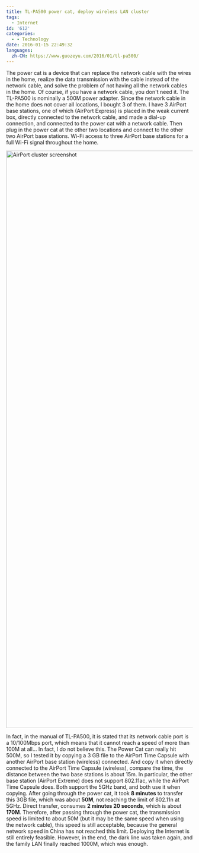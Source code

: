 ```yaml
---
title: TL-PA500 power cat, deploy wireless LAN cluster
tags:
  - Internet
id: '612'
categories:
  - - Technology
date: 2016-01-15 22:49:32
languages:
  zh-CN: https://www.guozeyu.com/2016/01/tl-pa500/
---
```


The power cat is a device that can replace the network cable with the wires in the home, realize the data transmission with the cable instead of the network cable, and solve the problem of not having all the network cables in the home. Of course, if you have a network cable, you don't need it. The TL-PA500 is nominally a 500M power adapter. Since the network cable in the home does not cover all locations, I bought 3 of them. I have 3 AirPort base stations, one of which (AirPort Express) is placed in the weak current box, directly connected to the network cable, and made a dial-up connection, and connected to the power cat with a network cable. Then plug in the power cat at the other two locations and connect to the other two AirPort base stations. Wi-Fi access to three AirPort base stations for a full Wi-Fi signal throughout the home.

<img src="https://cdn.tlo.xyz/images/42e599dc-f848-42bd-7edf-4ab5a9822600/extra" alt="AirPort cluster screenshot" width="1392" height="1554"/>

In fact, in the manual of TL<!-- more -->-PA500, it is stated that its network cable port is a 10/100Mbps port, which means that it cannot reach a speed of more than 100M at all... In fact, I do not believe this. The Power Cat can really hit 500M, so I tested it by copying a 3 GB file to the AirPort Time Capsule with another AirPort base station (wireless) connected. And copy it when directly connected to the AirPort Time Capsule (wireless), compare the time, the distance between the two base stations is about 15m. In particular, the other base station (AirPort Extreme) does not support 802.11ac, while the AirPort Time Capsule does. Both support the 5GHz band, and both use it when copying. After going through the power cat, it took **8 minutes** to transfer this 3GB file, which was about **50M**, not reaching the limit of 802.11n at 5GHz. Direct transfer, consumes **2 minutes 20 seconds**, which is about **170M**. Therefore, after passing through the power cat, the transmission speed is limited to about 50M (but it may be the same speed when using the network cable), this speed is still acceptable, because the general network speed in China has not reached this limit. Deploying the Internet is still entirely feasible. However, in the end, the dark line was taken again, and the family LAN finally reached 1000M, which was enough.
